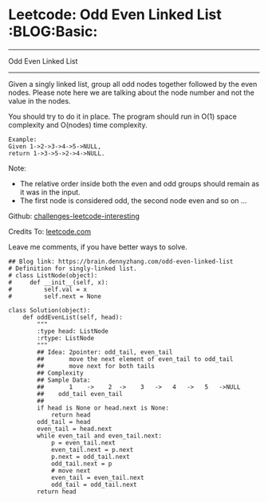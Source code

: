 # Leetcode: Odd Even Linked List     :BLOG:Basic:


---

Odd Even Linked List  

---

Given a singly linked list, group all odd nodes together followed by the even nodes. Please note here we are talking about the node number and not the value in the nodes.  

You should try to do it in place. The program should run in O(1) space complexity and O(nodes) time complexity.  

    Example:
    Given 1->2->3->4->5->NULL,
    return 1->3->5->2->4->NULL.

Note:  
-   The relative order inside both the even and odd groups should remain as it was in the input.
-   The first node is considered odd, the second node even and so on &#x2026;

Github: [challenges-leetcode-interesting](https://github.com/DennyZhang/challenges-leetcode-interesting/tree/master/odd-even-linked-list)  

Credits To: [leetcode.com](https://leetcode.com/problems/odd-even-linked-list/description/)  

Leave me comments, if you have better ways to solve.  

    ## Blog link: https://brain.dennyzhang.com/odd-even-linked-list
    # Definition for singly-linked list.
    # class ListNode(object):
    #     def __init__(self, x):
    #         self.val = x
    #         self.next = None
    
    class Solution(object):
        def oddEvenList(self, head):
            """
            :type head: ListNode
            :rtype: ListNode
            """
            ## Idea: 2pointer: odd_tail, even_tail
            ##       move the next element of even_tail to odd_tail
            ##       move next for both tails
            ## Complexity
            ## Sample Data:
            ##       1    ->    2  ->    3   ->   4   ->   5   ->NULL
            ##    odd_tail even_tail
            ##
            if head is None or head.next is None:
                return head
            odd_tail = head
            even_tail = head.next
            while even_tail and even_tail.next:
                p = even_tail.next
                even_tail.next = p.next
                p.next = odd_tail.next
                odd_tail.next = p
                # move next
                even_tail = even_tail.next
                odd_tail = odd_tail.next
            return head